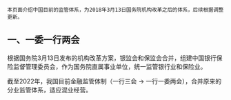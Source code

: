 	本页面介绍中国目前的监管体系，为2018年3月13日国务院机构改革之后的体系，后续根据调整更新。

## 一、一委一行两会

根据国务院3月13日发布的机构改革方案，银监会和保监会合并，组建中国银行保险监督管理委员会，作为国务院直属事业单位，统一监管银行业和保险业。

截至2022年，我国目前金融监管体制（一行三会 → 一行一委两会），合并原来的分业监管体系，适应混业经营。
